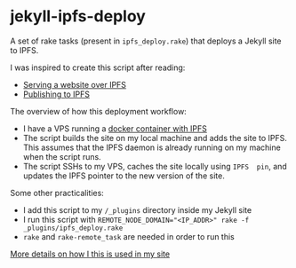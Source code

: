 # jekyll-ipfs-deploy
A set of rake tasks (present in `ipfs_deploy.rake`) that deploys a Jekyll site to IPFS.

I was inspired to create this script after reading:
- [Serving a website over IPFS](http://www.atnnn.com/p/ipfs-hosting/)
- [Publishing to IPFS](https://sevdev.hu/ipns/sevdev.hu/posts/2016-06-26-publishing-to-ipfs.html)

The overview of how this deployment workflow:
- I have a VPS running a [docker container with IPFS](https://github.com/ipfs/go-ipfs)
- The script builds the site on my local machine and adds the site to IPFS. This assumes that the IPFS daemon is already running on my machine when the script runs.
- The script SSHs to my VPS, caches the site locally using `IPFS  pin`, and updates the IPFS pointer to the new version of the site.

Some other practicalities:
- I add this script to my `/_plugins` directory inside my Jekyll site
- I run this script with `REMOTE_NODE_DOMAIN="<IP_ADDR>" rake -f _plugins/ipfs_deploy.rake`
- `rake` and `rake-remote_task` are needed in order to run this

[More details on how I this is used in my site](https://github.com/marionzualo/www/commit/54ee4b6f0716709bfee5784ee6c18b561c1c1ba0)
